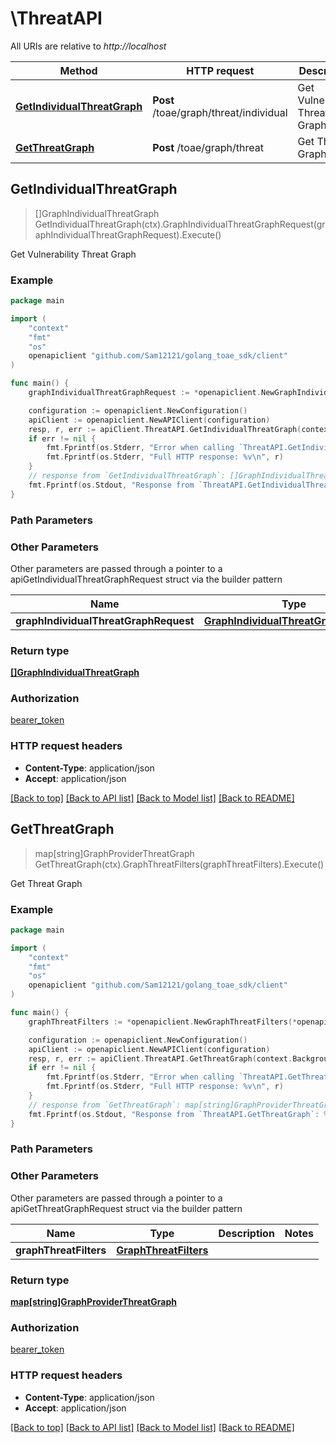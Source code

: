 # \ThreatAPI

All URIs are relative to *http://localhost*

Method | HTTP request | Description
------------- | ------------- | -------------
[**GetIndividualThreatGraph**](ThreatAPI.md#GetIndividualThreatGraph) | **Post** /toae/graph/threat/individual | Get Vulnerability Threat Graph
[**GetThreatGraph**](ThreatAPI.md#GetThreatGraph) | **Post** /toae/graph/threat | Get Threat Graph



## GetIndividualThreatGraph

> []GraphIndividualThreatGraph GetIndividualThreatGraph(ctx).GraphIndividualThreatGraphRequest(graphIndividualThreatGraphRequest).Execute()

Get Vulnerability Threat Graph



### Example

```go
package main

import (
    "context"
    "fmt"
    "os"
    openapiclient "github.com/Sam12121/golang_toae_sdk/client"
)

func main() {
    graphIndividualThreatGraphRequest := *openapiclient.NewGraphIndividualThreatGraphRequest("GraphType_example", "IssueType_example") // GraphIndividualThreatGraphRequest |  (optional)

    configuration := openapiclient.NewConfiguration()
    apiClient := openapiclient.NewAPIClient(configuration)
    resp, r, err := apiClient.ThreatAPI.GetIndividualThreatGraph(context.Background()).GraphIndividualThreatGraphRequest(graphIndividualThreatGraphRequest).Execute()
    if err != nil {
        fmt.Fprintf(os.Stderr, "Error when calling `ThreatAPI.GetIndividualThreatGraph``: %v\n", err)
        fmt.Fprintf(os.Stderr, "Full HTTP response: %v\n", r)
    }
    // response from `GetIndividualThreatGraph`: []GraphIndividualThreatGraph
    fmt.Fprintf(os.Stdout, "Response from `ThreatAPI.GetIndividualThreatGraph`: %v\n", resp)
}
```

### Path Parameters



### Other Parameters

Other parameters are passed through a pointer to a apiGetIndividualThreatGraphRequest struct via the builder pattern


Name | Type | Description  | Notes
------------- | ------------- | ------------- | -------------
 **graphIndividualThreatGraphRequest** | [**GraphIndividualThreatGraphRequest**](GraphIndividualThreatGraphRequest.md) |  | 

### Return type

[**[]GraphIndividualThreatGraph**](GraphIndividualThreatGraph.md)

### Authorization

[bearer_token](../README.md#bearer_token)

### HTTP request headers

- **Content-Type**: application/json
- **Accept**: application/json

[[Back to top]](#) [[Back to API list]](../README.md#documentation-for-api-endpoints)
[[Back to Model list]](../README.md#documentation-for-models)
[[Back to README]](../README.md)


## GetThreatGraph

> map[string]GraphProviderThreatGraph GetThreatGraph(ctx).GraphThreatFilters(graphThreatFilters).Execute()

Get Threat Graph



### Example

```go
package main

import (
    "context"
    "fmt"
    "os"
    openapiclient "github.com/Sam12121/golang_toae_sdk/client"
)

func main() {
    graphThreatFilters := *openapiclient.NewGraphThreatFilters(*openapiclient.NewGraphCloudProviderFilter([]string{"AccountIds_example"}), *openapiclient.NewGraphCloudProviderFilter([]string{"AccountIds_example"}), false, *openapiclient.NewGraphCloudProviderFilter([]string{"AccountIds_example"}), "Type_example") // GraphThreatFilters |  (optional)

    configuration := openapiclient.NewConfiguration()
    apiClient := openapiclient.NewAPIClient(configuration)
    resp, r, err := apiClient.ThreatAPI.GetThreatGraph(context.Background()).GraphThreatFilters(graphThreatFilters).Execute()
    if err != nil {
        fmt.Fprintf(os.Stderr, "Error when calling `ThreatAPI.GetThreatGraph``: %v\n", err)
        fmt.Fprintf(os.Stderr, "Full HTTP response: %v\n", r)
    }
    // response from `GetThreatGraph`: map[string]GraphProviderThreatGraph
    fmt.Fprintf(os.Stdout, "Response from `ThreatAPI.GetThreatGraph`: %v\n", resp)
}
```

### Path Parameters



### Other Parameters

Other parameters are passed through a pointer to a apiGetThreatGraphRequest struct via the builder pattern


Name | Type | Description  | Notes
------------- | ------------- | ------------- | -------------
 **graphThreatFilters** | [**GraphThreatFilters**](GraphThreatFilters.md) |  | 

### Return type

[**map[string]GraphProviderThreatGraph**](GraphProviderThreatGraph.md)

### Authorization

[bearer_token](../README.md#bearer_token)

### HTTP request headers

- **Content-Type**: application/json
- **Accept**: application/json

[[Back to top]](#) [[Back to API list]](../README.md#documentation-for-api-endpoints)
[[Back to Model list]](../README.md#documentation-for-models)
[[Back to README]](../README.md)

